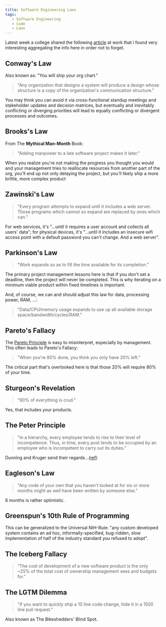 ```yaml
---
title: Software Engineering Laws
tags:
   - Software Engineering
   - Code
   - Laws
---
```


Latest week a college shared the following [article](https://www.netmeister.org/blog/software-engineering-laws.html) at work that i found very interesting aggregating the info here in order not to forget.

## Conway's Law

Also known as: "You will ship your org chart."

> "Any organization that designs a system will produce a design whose structure is a copy of the organization's communication structure."

You may think you can avoid it via cross-functional standup meetings and stakeholder updates and decision matrices, but eventually and inevitably conflicting or diverging priorities will lead to equally conflicting or divergent processes and outcomes.

## Brooks's Law

From The **Mythical Man-Month** Book:

> "Adding manpower to a late software project makes it later."

When you realize you're not making the progress you thought you would and your management tries to reallocate resources from another part of the org, you'll end up not only delaying the project, but you'll likely ship a more brittle, more complex product

## Zawinski's Law

> "Every program attempts to expand until it includes a web server. Those programs which cannot so expand are replaced by ones which can."

For web services, it's "...until it requires a user account and collects all users' data"; for physical devices, it's "...until it includes an insecure wifi access point with a default password you can't change. And a web server".

## Parkinson's Law

> "Work expands so as to fill the time available for its completion."

The primary project management lessons here is that if you don't set a deadline, then the project will never be completed. This is why iterating on a minimum viable product within fixed timelines is important.

And, of course, we can and should adjust this law for data, processing power, RAM, ...:

> "Data/CPU/memory usage expands to use up all available storage space/bandwidth/cycles/RAM."

## Pareto's Fallacy

The [Pareto Principle](https://en.wikipedia.org/wiki/Pareto_principle) is easy to misinterpret, especially by management. This often leads to Pareto's Fallacy:

> "When you're 80% done, you think you only have 20% left."

The critical part that's overlooked here is that those 20% will require 80% of your time.

## Sturgeon's Revelation

> "90% of everything is crud."

Yes, that includes your products.

## The Peter Principle

> "In a hierarchy, every employee tends to rise to their level of incompetence. Thus, in time, every post tends to be occupied by an employee who is incompetent to carry out its duties."

Dunning and Kruger send their regards...([ref](https://en.wikipedia.org/wiki/Peter_Principle))

## Eagleson's Law

> "Any code of your own that you haven't looked at for six or more months might as well have been written by someone else."

6 months is rather optimistic.

## Greenspun's 10th Rule of Programming

This can be generalized to the Universal NIH-Rule: "any custom developed system contains an ad hoc, informally-specified, bug-ridden, slow implementation of half of the industry standard you refused to adopt".

## The Iceberg Fallacy

> "The cost of development of a new software product is the only ~25% of the total cost of ownership management sees and budgets for."

## The LGTM Dilemma

> "If you want to quickly ship a 10 line code change, hide it in a 1500 line pull request."

Also known as The Bikeshedders' Blind Spot.
